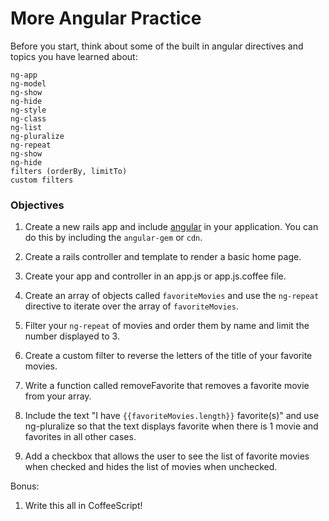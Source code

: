 # More Angular Practice


Before you start, think about some of the built in angular directives and topics you have learned about:

```
ng-app
ng-model
ng-show
ng-hide
ng-style
ng-class
ng-list
ng-pluralize
ng-repeat
ng-show
ng-hide
filters (orderBy, limitTo)
custom filters
```

### Objectives

1. Create a new rails app and include [angular](https://angularjs.org/) in your application. You can do this by including the `angular-gem` or `cdn`.

2. Create a rails controller and template to render a basic home page.

3. Create your app and controller in an app.js or app.js.coffee file.

4. Create an array of objects called `favoriteMovies` and use the `ng-repeat` directive to iterate over the array of `favoriteMovies`.

5. Filter your `ng-repeat` of movies and order them by name and limit the number displayed to 3.

6. Create a custom filter to reverse the letters of the title of your favorite movies.

7. Write a function called removeFavorite that removes a favorite movie from your array.

8. Include the text "I have `{{favoriteMovies.length}}` favorite(s)" and use ng-pluralize so that the text displays favorite when there is 1 movie and favorites in all other cases.

9. Add a checkbox that allows the user to see the list of favorite movies when checked and hides the list of movies when unchecked.

Bonus:

1. Write this all in CoffeeScript!

